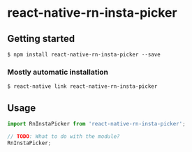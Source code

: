 # react-native-rn-insta-picker

## Getting started

`$ npm install react-native-rn-insta-picker --save`

### Mostly automatic installation

`$ react-native link react-native-rn-insta-picker`

## Usage
```javascript
import RnInstaPicker from 'react-native-rn-insta-picker';

// TODO: What to do with the module?
RnInstaPicker;
```
